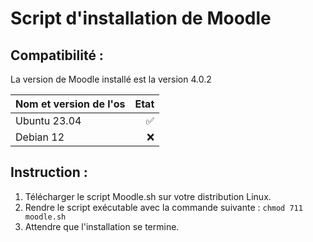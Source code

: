 # Script d'installation de Moodle

## Compatibilité :

La version de Moodle installé est la version 4.0.2

| Nom et version de l'os | Etat |
| :----- | ------: |
| Ubuntu 23.04 | ✅ |
| Debian 12 | ❌ |

## Instruction :

1. Télécharger le script Moodle.sh sur votre distribution Linux.
2. Rendre le script exécutable avec la commande suivante :
```chmod 711 moodle.sh```
3. Attendre que l'installation se termine.